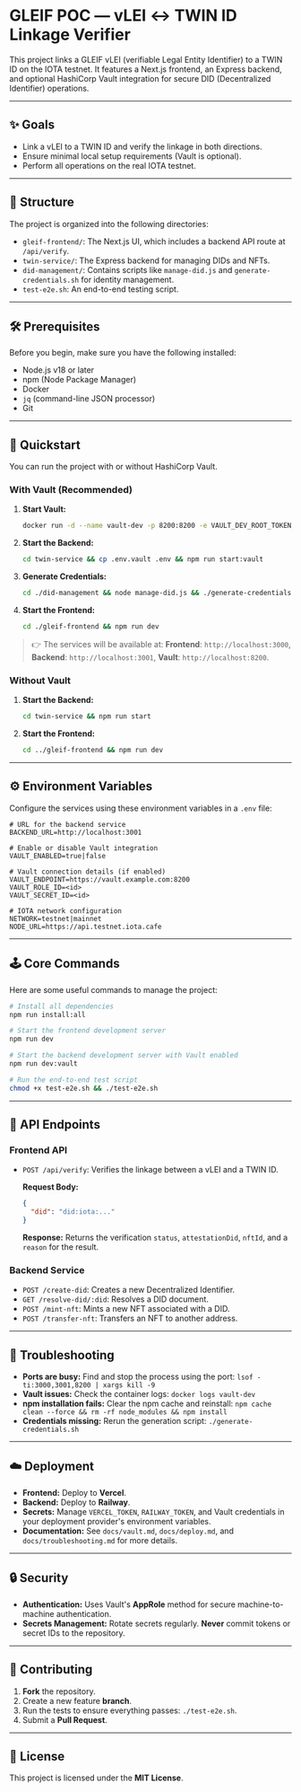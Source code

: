 # GLEIF POC — vLEI ↔ TWIN ID Linkage Verifier

This project links a GLEIF vLEI (verifiable Legal Entity Identifier) to a TWIN ID on the IOTA testnet. It features a Next.js frontend, an Express backend, and optional HashiCorp Vault integration for secure DID (Decentralized Identifier) operations.

-----

## ✨ Goals

- Link a vLEI to a TWIN ID and verify the linkage in both directions.
- Ensure minimal local setup requirements (Vault is optional).
- Perform all operations on the real IOTA testnet.

-----

## 📂 Structure

The project is organized into the following directories:

- `gleif-frontend/`: The Next.js UI, which includes a backend API route at `/api/verify`.
- `twin-service/`: The Express backend for managing DIDs and NFTs.
- `did-management/`: Contains scripts like `manage-did.js` and `generate-credentials.sh` for identity management.
- `test-e2e.sh`: An end-to-end testing script.

-----

## 🛠️ Prerequisites

Before you begin, make sure you have the following installed:

- Node.js v18 or later
- npm (Node Package Manager)
- Docker
- `jq` (command-line JSON processor)
- Git

-----

## 🚀 Quickstart

You can run the project with or without HashiCorp Vault.

### With Vault (Recommended)

1. **Start Vault:**

    ```bash
    docker run -d --name vault-dev -p 8200:8200 -e VAULT_DEV_ROOT_TOKEN_ID=root hashicorp/vault server -dev
    ```

2. **Start the Backend:**

    ```bash
    cd twin-service && cp .env.vault .env && npm run start:vault
    ```

3. **Generate Credentials:**

    ```bash
    cd ./did-management && node manage-did.js && ./generate-credentials.sh $(jq -r '.did' twin-wallet.json)
    ```

4. **Start the Frontend:**

    ```bash
    cd ./gleif-frontend && npm run dev
    ```

> 👉 The services will be available at: **Frontend**: `http://localhost:3000`, **Backend**: `http://localhost:3001`, **Vault**: `http://localhost:8200`.

### Without Vault

1. **Start the Backend:**

    ```bash
    cd twin-service && npm run start
    ```

2. **Start the Frontend:**

    ```bash
    cd ../gleif-frontend && npm run dev
    ```

-----

## ⚙️ Environment Variables

Configure the services using these environment variables in a `.env` file:

```env
# URL for the backend service
BACKEND_URL=http://localhost:3001

# Enable or disable Vault integration
VAULT_ENABLED=true|false

# Vault connection details (if enabled)
VAULT_ENDPOINT=https://vault.example.com:8200
VAULT_ROLE_ID=<id>
VAULT_SECRET_ID=<id>

# IOTA network configuration
NETWORK=testnet|mainnet
NODE_URL=https://api.testnet.iota.cafe
```

-----

## 🕹️ Core Commands

Here are some useful commands to manage the project:

```bash
# Install all dependencies
npm run install:all

# Start the frontend development server
npm run dev

# Start the backend development server with Vault enabled
npm run dev:vault

# Run the end-to-end test script
chmod +x test-e2e.sh && ./test-e2e.sh
```

-----

## 📡 API Endpoints

### Frontend API

- `POST /api/verify`: Verifies the linkage between a vLEI and a TWIN ID.

    **Request Body:**

    ```json
    {
      "did": "did:iota:..."
    }
    ```

    **Response:**
    Returns the verification `status`, `attestationDid`, `nftId`, and a `reason` for the result.

### Backend Service

- `POST /create-did`: Creates a new Decentralized Identifier.
- `GET /resolve-did/:did`: Resolves a DID document.
- `POST /mint-nft`: Mints a new NFT associated with a DID.
- `POST /transfer-nft`: Transfers an NFT to another address.

-----

## 🐛 Troubleshooting

- **Ports are busy:**
    Find and stop the process using the port: `lsof -ti:3000,3001,8200 | xargs kill -9`
- **Vault issues:**
    Check the container logs: `docker logs vault-dev`
- **npm installation fails:**
    Clear the npm cache and reinstall: `npm cache clean --force && rm -rf node_modules && npm install`
- **Credentials missing:**
    Rerun the generation script: `./generate-credentials.sh`

-----

## ☁️ Deployment

- **Frontend:** Deploy to **Vercel**.
- **Backend:** Deploy to **Railway**.
- **Secrets:** Manage `VERCEL_TOKEN`, `RAILWAY_TOKEN`, and Vault credentials in your deployment provider's environment variables.
- **Documentation:** See `docs/vault.md`, `docs/deploy.md`, and `docs/troubleshooting.md` for more details.

-----

## 🔒 Security

- **Authentication:** Uses Vault's **AppRole** method for secure machine-to-machine authentication.
- **Secrets Management:** Rotate secrets regularly. **Never** commit tokens or secret IDs to the repository.

-----

## 🤝 Contributing

1. **Fork** the repository.
2. Create a new feature **branch**.
3. Run the tests to ensure everything passes: `./test-e2e.sh`.
4. Submit a **Pull Request**.

-----

## 📄 License

This project is licensed under the **MIT License**.
